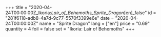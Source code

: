 +++
title = "2020-04-24T00:00:00Z_Ikoria:_Lair_of_Behemoths_Sprite_Dragon_[en]_false"
id = "281f6118-adb8-4a7d-9c77-5570f3399e6e"
date = "2020-04-24T00:00:00Z"
name = "Sprite Dragon"
lang = ["en"]
price = "0.69"
quantity = 4
foil = false
set = "Ikoria: Lair of Behemoths"
+++
